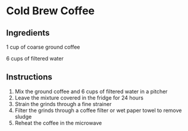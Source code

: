 # Cold Brew Coffee

## Ingredients
1 cup of coarse ground coffee

6 cups of filtered water

## Instructions
1. Mix the ground coffee and 6 cups of filtered water in a pitcher
2. Leave the mixture covered in the fridge for 24 hours
3. Strain the grinds through a fine strainer
4. Filter the grinds through a coffee filter or wet paper towel to remove sludge
5. Reheat the coffee in the microwave
